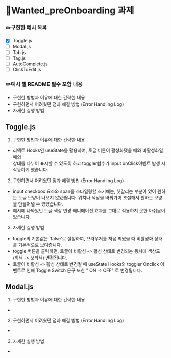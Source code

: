 # 📌Wanted_preOnboarding 과제

### :pencil2:구현한 예시 목록

- [x] Toggle.js
- [ ] Modal.js
- [ ] Tab.js
- [ ] Tag.js
- [ ] AutoComplete.js
- [ ] ClickToEdit.js

### :pencil2:예시 별 README 필수 포함 내용

- 구현한 방법과 이유에 대한 간략한 내용
- 구현하면서 어려웠던 점과 해결 방법 (Error Handling Log)
- 자세한 실행 방법

## Toggle.js

1. 구현한 방법과 이유에 대한 간략한 내용

- 리액트 Hooks인 useState를 활용하여, 토글 버튼이 활성화됐을 때와 비활성화일 때의<br>
  상태를 나누어 표시할 수 있도록 하고 toggler함수가 input onClick이벤트 발생 시 작동하게 했습니다.

2. 구현하면서 어려웠던 점과 해결 방법 (Error Handling Log)

- input checkbox 요소와 span을 스타일링할 초기에는, 헷갈리는 부분이 있어 원하는 토글 모양이
  나오지 않았습니다. 위치나 색상을 바꿔가며 조절해서 원하는 모양을 만들어낼 수 있었습니다.
- 예시에 나와있던 토글 색상 변경 애니메이션 효과를 그대로 적용하지 못한 아쉬움이 있습니다.

3. 자세한 실행 방법

- toggle의 기본값은 'false'로 설정하여, 브라우저를 처음 띄웠을 때 비활성화 상태를 기본적으로 보여줍니다.
- toggle 버튼을 클릭하면, 토글이 비활성 -> 활성 상태로 변경되는 동시에 색상도 (회색 -> 보라색) 변경됩니다.
- 토글이 비활성 -> 활성 상태로 변경될 때 useState Hooks와 toggler Onclick 이벤트로 인해
  Toggle Switch 문구 또한 " ON => OFF" 로 변경됩니다.

## Modal.js

1. 구현한 방법과 이유에 대한 간략한 내용

-

2. 구현하면서 어려웠던 점과 해결 방법 (Error Handling Log)

-

3. 자세한 실행 방법

-
